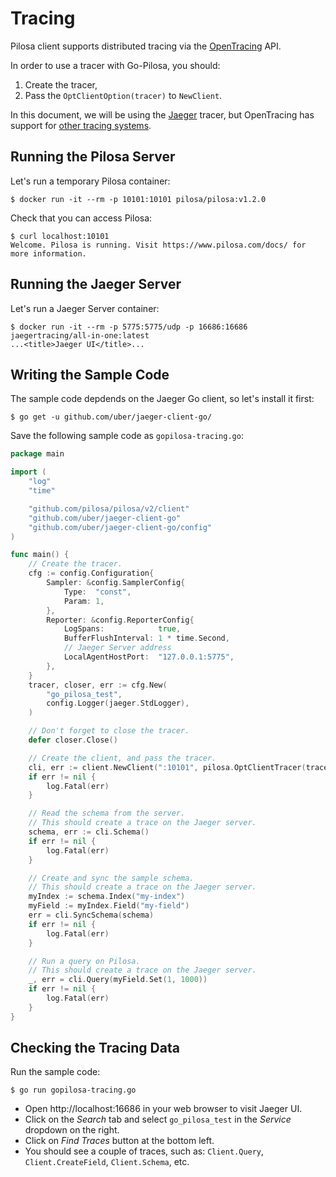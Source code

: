 # Tracing

Pilosa client supports distributed tracing via the [OpenTracing](https://opentracing.io/) API.

In order to use a tracer with Go-Pilosa, you should:
1. Create the tracer,
2. Pass the `OptClientOption(tracer)` to `NewClient`.

In this document, we will be using the [Jaeger](https://www.jaegertracing.io) tracer, but OpenTracing has support for [other tracing systems](https://opentracing.io/docs/supported-tracers/).

## Running the Pilosa Server

Let's run a temporary Pilosa container:

    $ docker run -it --rm -p 10101:10101 pilosa/pilosa:v1.2.0

Check that you can access Pilosa:

    $ curl localhost:10101
    Welcome. Pilosa is running. Visit https://www.pilosa.com/docs/ for more information.

## Running the Jaeger Server

Let's run a Jaeger Server container:

    $ docker run -it --rm -p 5775:5775/udp -p 16686:16686 jaegertracing/all-in-one:latest
    ...<title>Jaeger UI</title>...

## Writing the Sample Code

The sample code depdends on the Jaeger Go client, so let's install it first:

    $ go get -u github.com/uber/jaeger-client-go/

Save the following sample code as `gopilosa-tracing.go`:
```go
package main

import (
	"log"
	"time"

	"github.com/pilosa/pilosa/v2/client"
	"github.com/uber/jaeger-client-go"
	"github.com/uber/jaeger-client-go/config"
)

func main() {
	// Create the tracer.
	cfg := config.Configuration{
		Sampler: &config.SamplerConfig{
			Type:  "const",
			Param: 1,
		},
		Reporter: &config.ReporterConfig{
			LogSpans:            true,
			BufferFlushInterval: 1 * time.Second,
			// Jaeger Server address
			LocalAgentHostPort:  "127.0.0.1:5775",
		},
	}
	tracer, closer, err := cfg.New(
		"go_pilosa_test",
		config.Logger(jaeger.StdLogger),
	)

	// Don't forget to close the tracer.
	defer closer.Close()

	// Create the client, and pass the tracer.
	cli, err := client.NewClient(":10101", pilosa.OptClientTracer(tracer))
	if err != nil {
		log.Fatal(err)
	}

	// Read the schema from the server.
	// This should create a trace on the Jaeger server.
	schema, err := cli.Schema()
	if err != nil {
		log.Fatal(err)
	}

	// Create and sync the sample schema.
	// This should create a trace on the Jaeger server.
	myIndex := schema.Index("my-index")
	myField := myIndex.Field("my-field")
	err = cli.SyncSchema(schema)
	if err != nil {
		log.Fatal(err)
	}

	// Run a query on Pilosa.
	// This should create a trace on the Jaeger server.
	_, err = cli.Query(myField.Set(1, 1000))
	if err != nil {
		log.Fatal(err)
	}
}
```

## Checking the Tracing Data

Run the sample code:

    $ go run gopilosa-tracing.go


* Open http://localhost:16686 in your web browser to visit Jaeger UI.
* Click on the *Search* tab and select `go_pilosa_test` in the *Service* dropdown on the right.
* Click on *Find Traces* button at the bottom left.
* You should see a couple of traces, such as: `Client.Query`, `Client.CreateField`, `Client.Schema`, etc.
